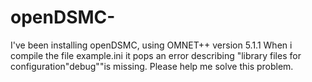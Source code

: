 # openDSMC-
I've been installing openDSMC, using OMNET++ version 5.1.1 When i compile the file example.ini it pops an error describing "library files for configuration"debug""is missing. Please help me solve this problem.
